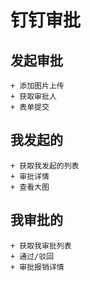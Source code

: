 # 钉钉审批

## 发起审批
	+ 添加图片上传
	+ 获取审批人
	+ 表单提交

## 我发起的
	+ 获取我发起的列表
	+ 审批详情
	+ 查看大图

## 我审批的
	+ 获取我审批列表
	+ 通过/驳回
	+ 审批报销详情
